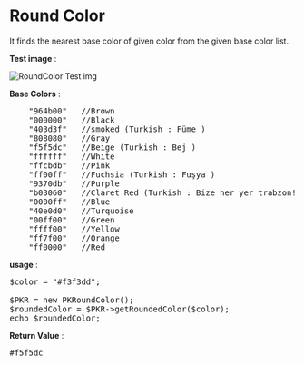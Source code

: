 # Round Color&nbsp;

It finds the nearest base color of given color from the given base color list.

**Test image** :


![RoundColor Test img](http://i.imgur.com/ri52ekC.jpg)

**Base Colors** :

<pre>
    "964b00"   //Brown
    "000000"   //Black
    "403d3f"   //smoked (Turkish : Füme )
    "808080"   //Gray
    "f5f5dc"   //Beige (Turkish : Bej )
    "ffffff"   //White
    "ffcbdb"   //Pink
    "ff00ff"   //Fuchsia (Turkish : Fuşya )
    "9370db"   //Purple
    "b03060"   //Claret Red (Turkish : Bize her yer trabzon! )
    "0000ff"   //Blue
    "40e0d0"   //Turquoise
    "00ff00"   //Green
    "ffff00"   //Yellow
    "ff7f00"   //Orange
    "ff0000"   //Red
</pre>


**usage** :

<pre>
$color = "#f3f3dd";

$PKR = new PKRoundColor();
$roundedColor = $PKR->getRoundedColor($color);
echo $roundedColor;
</pre>

**Return Value** :

<pre>
#f5f5dc
</pre>

